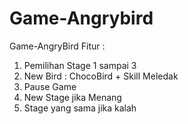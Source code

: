 # Game-Angrybird
Game-AngryBird
Fitur :
1.	Pemilihan Stage 1 sampai 3
2.	New Bird : ChocoBird + Skill Meledak
3.	Pause Game
4.	New Stage jika Menang
5.	Stage yang sama jika kalah



